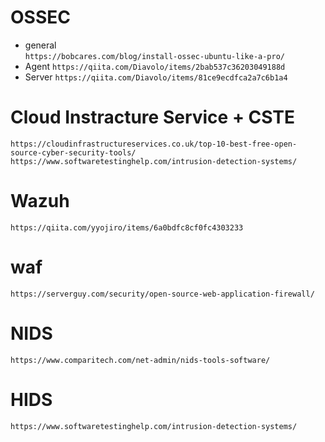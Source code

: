 # OSSEC
- general  
`https://bobcares.com/blog/install-ossec-ubuntu-like-a-pro/`
- Agent
`https://qiita.com/Diavolo/items/2bab537c36203049188d`  
- Server
`https://qiita.com/Diavolo/items/81ce9ecdfca2a7c6b1a4`

# Cloud Instracture Service + CSTE
`https://cloudinfrastructureservices.co.uk/top-10-best-free-open-source-cyber-security-tools/`  
`https://www.softwaretestinghelp.com/intrusion-detection-systems/`

# Wazuh
`https://qiita.com/yyojiro/items/6a0bdfc8cf0fc4303233`

# waf
`https://serverguy.com/security/open-source-web-application-firewall/`

# NIDS
`https://www.comparitech.com/net-admin/nids-tools-software/`

# HIDS
`https://www.softwaretestinghelp.com/intrusion-detection-systems/`
